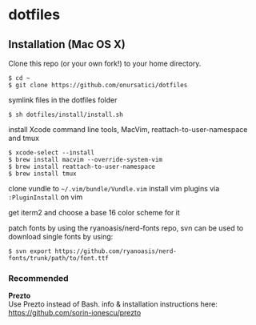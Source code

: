 
dotfiles
===================

## Installation (Mac OS X)

Clone this repo (or your own fork!) to your home directory.
```
$ cd ~
$ git clone https://github.com/onursatici/dotfiles
```
symlink files in the dotfiles folder
```
$ sh dotfiles/install/install.sh
```
install Xcode command line tools, MacVim, reattach-to-user-namespace and tmux
```
$ xcode-select --install
$ brew install macvim --override-system-vim
$ brew install reattach-to-user-namespace
$ brew install tmux
```

clone vundle to `~/.vim/bundle/Vundle.vim`
install vim plugins via `:PluginInstall` on vim

get iterm2 and choose a base 16 color scheme for it

patch fonts by using the ryanoasis/nerd-fonts repo, svn can be used to download
single fonts by using:
```
$ svn export https://github.com/ryanoasis/nerd-fonts/trunk/path/to/font.ttf
```

### Recommended

**Prezto**  
Use Prezto instead of Bash. info & installation instructions here: https://github.com/sorin-ionescu/prezto
